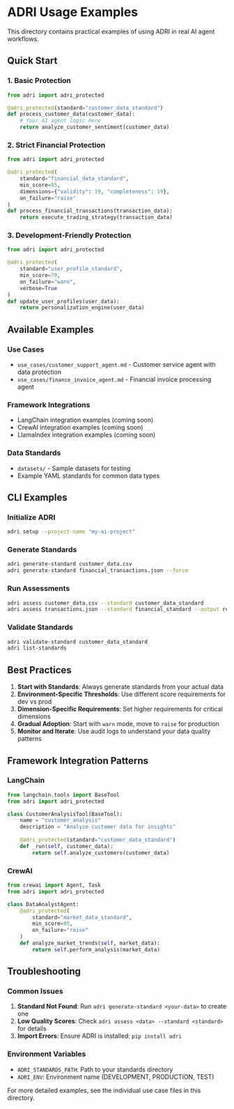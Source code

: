 # ADRI Usage Examples

This directory contains practical examples of using ADRI in real AI agent workflows.

## Quick Start

### 1. Basic Protection
```python
from adri import adri_protected

@adri_protected(standard="customer_data_standard")
def process_customer_data(customer_data):
    # Your AI agent logic here
    return analyze_customer_sentiment(customer_data)
```

### 2. Strict Financial Protection
```python
from adri import adri_protected

@adri_protected(
    standard="financial_data_standard",
    min_score=95,
    dimensions={"validity": 19, "completeness": 19},
    on_failure="raise"
)
def process_financial_transactions(transaction_data):
    return execute_trading_strategy(transaction_data)
```

### 3. Development-Friendly Protection
```python
from adri import adri_protected

@adri_protected(
    standard="user_profile_standard", 
    min_score=70,
    on_failure="warn",
    verbose=True
)
def update_user_profiles(user_data):
    return personalization_engine(user_data)
```

## Available Examples

### Use Cases
- `use_cases/customer_support_agent.md` - Customer service agent with data protection
- `use_cases/finance_invoice_agent.md` - Financial invoice processing agent

### Framework Integrations
- LangChain integration examples (coming soon)
- CrewAI integration examples (coming soon)
- LlamaIndex integration examples (coming soon)

### Data Standards
- `datasets/` - Sample datasets for testing
- Example YAML standards for common data types

## CLI Examples

### Initialize ADRI
```bash
adri setup --project-name "my-ai-project"
```

### Generate Standards
```bash
adri generate-standard customer_data.csv
adri generate-standard financial_transactions.json --force
```

### Run Assessments
```bash
adri assess customer_data.csv --standard customer_data_standard
adri assess transactions.json --standard financial_standard --output report.json
```

### Validate Standards
```bash
adri validate-standard customer_data_standard
adri list-standards
```

## Best Practices

1. **Start with Standards**: Always generate standards from your actual data
2. **Environment-Specific Thresholds**: Use different score requirements for dev vs prod
3. **Dimension-Specific Requirements**: Set higher requirements for critical dimensions
4. **Gradual Adoption**: Start with `warn` mode, move to `raise` for production
5. **Monitor and Iterate**: Use audit logs to understand your data quality patterns

## Framework Integration Patterns

### LangChain
```python
from langchain.tools import BaseTool
from adri import adri_protected

class CustomerAnalysisTool(BaseTool):
    name = "customer_analysis"
    description = "Analyze customer data for insights"
    
    @adri_protected(standard="customer_data_standard")
    def _run(self, customer_data):
        return self.analyze_customers(customer_data)
```

### CrewAI  
```python
from crewai import Agent, Task
from adri import adri_protected

class DataAnalystAgent:
    @adri_protected(
        standard="market_data_standard",
        min_score=85,
        on_failure="raise"
    )
    def analyze_market_trends(self, market_data):
        return self.perform_analysis(market_data)
```

## Troubleshooting

### Common Issues
1. **Standard Not Found**: Run `adri generate-standard <your-data>` to create one
2. **Low Quality Scores**: Check `adri assess <data> --standard <standard>` for details
3. **Import Errors**: Ensure ADRI is installed: `pip install adri`

### Environment Variables
- `ADRI_STANDARDS_PATH`: Path to your standards directory
- `ADRI_ENV`: Environment name (DEVELOPMENT, PRODUCTION, TEST)

For more detailed examples, see the individual use case files in this directory.
